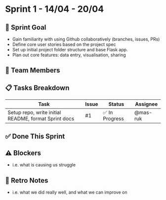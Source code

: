 # Sprint 1 - 14/04 - 20/04

## 🎯 Sprint Goal
- Gain familiarity with using Github collaboratively (branches, issues, PRs)
- Define core user stories based on the project spec
- Set up initial project folder structure and base Flask app.
- Plan out core features: data entry, visualisation, sharing

## 👥 Team Members

## 📋 Tasks Breakdown
| Task                                      | Issue | Status         | Assignee   |
|-------------------------------------------|-------|----------------|------------|
| Setup repo, write initial README, format Sprint docs | #1    | ✅ In Progress | @mas-ruk   |


## ✅ Done This Sprint

## ⚠️ Blockers
- i.e. what is causing us struggle

## 🔁 Retro Notes
- i.e. what we did really well, and what we can improve on
